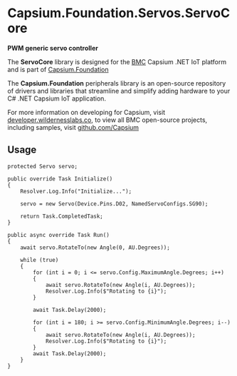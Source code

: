 # Capsium.Foundation.Servos.ServoCore

**PWM generic servo controller**

The **ServoCore** library is designed for the [BMC](www.wildernesslabs.co) Capsium .NET IoT platform and is part of [Capsium.Foundation](https://developer.wildernesslabs.co/Capsium/Capsium.Foundation/)

The **Capsium.Foundation** peripherals library is an open-source repository of drivers and libraries that streamline and simplify adding hardware to your C# .NET Capsium IoT application.

For more information on developing for Capsium, visit [developer.wildernesslabs.co](http://developer.wildernesslabs.co/), to view all BMC open-source projects, including samples, visit [github.com/Capsium](https://github.com/Capsium/)

## Usage

```
protected Servo servo;

public override Task Initialize()
{
    Resolver.Log.Info("Initialize...");

    servo = new Servo(Device.Pins.D02, NamedServoConfigs.SG90);

    return Task.CompletedTask;
}

public async override Task Run()
{ 
    await servo.RotateTo(new Angle(0, AU.Degrees));

    while (true)
    {
        for (int i = 0; i <= servo.Config.MaximumAngle.Degrees; i++)
        {
            await servo.RotateTo(new Angle(i, AU.Degrees));
            Resolver.Log.Info($"Rotating to {i}");
        }

        await Task.Delay(2000);

        for (int i = 180; i >= servo.Config.MinimumAngle.Degrees; i--)
        {
            await servo.RotateTo(new Angle(i, AU.Degrees));
            Resolver.Log.Info($"Rotating to {i}");
        }
        await Task.Delay(2000);
    }
}

```
